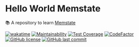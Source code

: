# Hello World Memstate

📚 A repository to learn [Memstate](https://memstate.io/)

[![wakatime](https://wakatime.com/badge/github/GuilhermeStracini/hello-world-memstate.svg)](https://wakatime.com/badge/github/GuilhermeStracini/hello-world-memstate)
[![Maintainability](https://api.codeclimate.com/v1/badges/a5036e726d1b5590a36c/maintainability)](https://codeclimate.com/github/GuilhermeStracini/hello-world-memstate/maintainability)
[![Test Coverage](https://api.codeclimate.com/v1/badges/a5036e726d1b5590a36c/test_coverage)](https://codeclimate.com/github/GuilhermeStracini/hello-world-memstate/test_coverage)
[![CodeFactor](https://www.codefactor.io/repository/github/GuilhermeStracini/hello-world-memstate/badge)](https://www.codefactor.io/repository/github/GuilhermeStracini/hello-world-memstate)
[![GitHub license](https://img.shields.io/github/license/GuilhermeStracini/hello-world-memstate)](https://github.com/GuilhermeStracini/hello-world-memstate)
[![GitHub last commit](https://img.shields.io/github/last-commit/GuilhermeStracini/hello-world-memstate)](https://github.com/GuilhermeStracini/hello-world-memstate)
